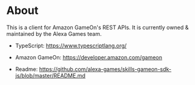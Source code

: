 # About

This is a client for Amazon GameOn's REST APIs. It is currently owned & maintained by the Alexa Games team.

* TypeScript: https://www.typescriptlang.org/

* Amazon GameOn: https://developer.amazon.com/gameon

* Readme: https://github.com/alexa-games/skills-gameon-sdk-js/blob/master/README.md
